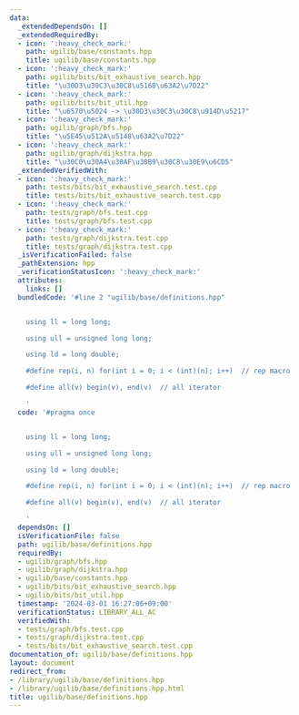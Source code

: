 ```yaml
---
data:
  _extendedDependsOn: []
  _extendedRequiredBy:
  - icon: ':heavy_check_mark:'
    path: ugilib/base/constants.hpp
    title: ugilib/base/constants.hpp
  - icon: ':heavy_check_mark:'
    path: ugilib/bits/bit_exhaustive_search.hpp
    title: "\u30D3\u30C3\u30C8\u5168\u63A2\u7D22"
  - icon: ':heavy_check_mark:'
    path: ugilib/bits/bit_util.hpp
    title: "\u6570\u5024 -> \u30D3\u30C3\u30C8\u914D\u5217"
  - icon: ':heavy_check_mark:'
    path: ugilib/graph/bfs.hpp
    title: "\u5E45\u512A\u5148\u63A2\u7D22"
  - icon: ':heavy_check_mark:'
    path: ugilib/graph/dijkstra.hpp
    title: "\u30C0\u30A4\u30AF\u30B9\u30C8\u30E9\u6CD5"
  _extendedVerifiedWith:
  - icon: ':heavy_check_mark:'
    path: tests/bits/bit_exhaustive_search.test.cpp
    title: tests/bits/bit_exhaustive_search.test.cpp
  - icon: ':heavy_check_mark:'
    path: tests/graph/bfs.test.cpp
    title: tests/graph/bfs.test.cpp
  - icon: ':heavy_check_mark:'
    path: tests/graph/dijkstra.test.cpp
    title: tests/graph/dijkstra.test.cpp
  _isVerificationFailed: false
  _pathExtension: hpp
  _verificationStatusIcon: ':heavy_check_mark:'
  attributes:
    links: []
  bundledCode: '#line 2 "ugilib/base/definitions.hpp"


    using ll = long long;

    using ull = unsigned long long;

    using ld = long double;

    #define rep(i, n) for(int i = 0; i < (int)(n); i++)  // rep macro

    #define all(v) begin(v), end(v)  // all iterator

    '
  code: '#pragma once


    using ll = long long;

    using ull = unsigned long long;

    using ld = long double;

    #define rep(i, n) for(int i = 0; i < (int)(n); i++)  // rep macro

    #define all(v) begin(v), end(v)  // all iterator

    '
  dependsOn: []
  isVerificationFile: false
  path: ugilib/base/definitions.hpp
  requiredBy:
  - ugilib/graph/bfs.hpp
  - ugilib/graph/dijkstra.hpp
  - ugilib/base/constants.hpp
  - ugilib/bits/bit_exhaustive_search.hpp
  - ugilib/bits/bit_util.hpp
  timestamp: '2024-03-01 16:27:06+09:00'
  verificationStatus: LIBRARY_ALL_AC
  verifiedWith:
  - tests/graph/bfs.test.cpp
  - tests/graph/dijkstra.test.cpp
  - tests/bits/bit_exhaustive_search.test.cpp
documentation_of: ugilib/base/definitions.hpp
layout: document
redirect_from:
- /library/ugilib/base/definitions.hpp
- /library/ugilib/base/definitions.hpp.html
title: ugilib/base/definitions.hpp
---
```

